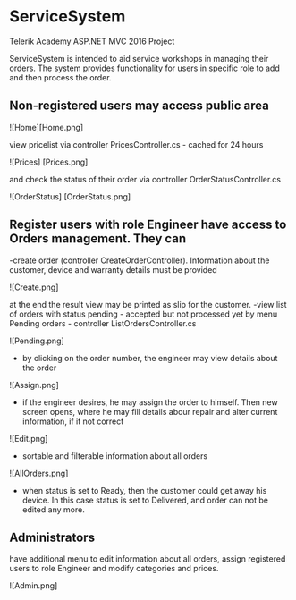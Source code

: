 # ServiceSystem
Telerik Academy ASP.NET MVC 2016 Project

ServiceSystem is intended to aid service workshops in managing their orders.
The system provides functionality for users in specific role to add and then process the order.
## Non-registered users may access public area 

![Home][Home.png]

view pricelist via controller PricesController.cs - cached for 24 hours

![Prices] [Prices.png]

and check the status of their order via controller OrderStatusController.cs

![OrderStatus] [OrderStatus.png]

## Register users with role Engineer have access to Orders management. They can 
-create order (controller CreateOrderController). Information about the customer, device and warranty details must be provided

![Create.png]

at the end the result view may be printed as slip for the customer.
-view list of orders with status pending - accepted but not processed yet by menu Pending orders  - controller ListOrdersController.cs

![Pending.png]
- by clicking on the order number, the engineer may view details about the order

![Assign.png]

- if the engineer desires, he may assign the order to himself. Then new screen opens, where he may fill details abour repair and alter current information, if it not correct

![Edit.png]

- sortable and filterable information about all orders

![AllOrders.png]

- when status is set to Ready, then the customer could get away his device. In this case status is set to Delivered, and order can not be edited any more.

## Administrators 
have additional menu to edit information about all orders, assign registered users to role Engineer and modify categories and prices.

![Admin.png]